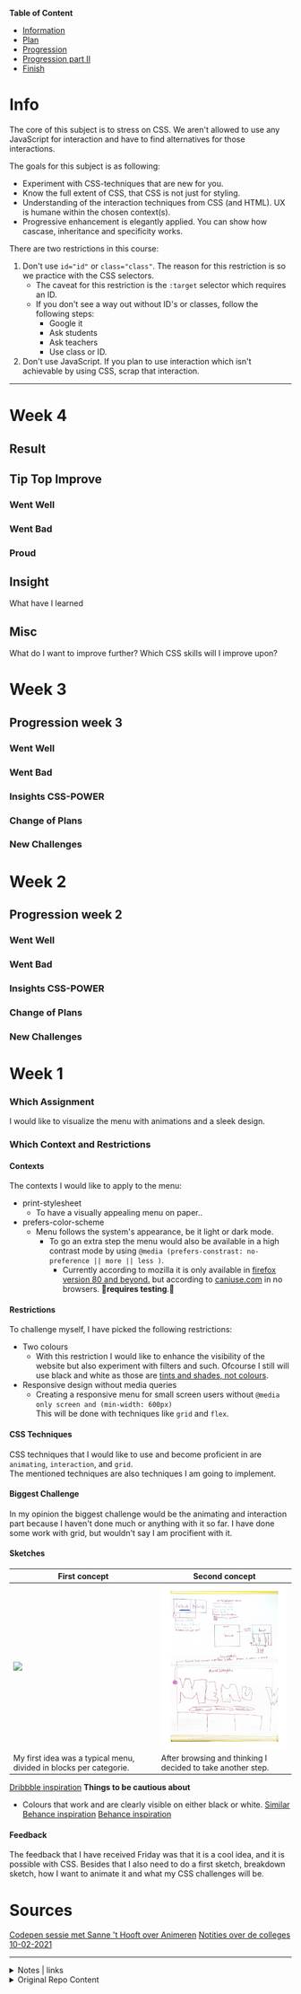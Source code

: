**Table of Content**

- [Information](#info)
- [Plan](#week-1)
- [Progression](#week-2)
- [Progression part II](#week-3)
- [Finish](#week-4)

# Info

The core of this subject is to stress on CSS. We aren't allowed to use any JavaScript for interaction and have to find alternatives for those interactions.

The goals for this subject is as following:

- Experiment with CSS-techniques that are new for you.
- Know the full extent of CSS, that CSS is not just for styling.
- Understanding of the interaction techniques from CSS (and HTML). UX is humane within the chosen context(s).
- Progressive enhancement is elegantly applied. You can show how cascase, inheritance and specificity works.

There are two restrictions in this course:

1. Don't use `id="id"` or `class="class"`. The reason for this restriction is so we practice with the CSS selectors.
   - The caveat for this restriction is the `:target` selector which requires an ID.
   - If you don't see a way out without ID's or classes, follow the following steps:
     - Google it
     - Ask students
     - Ask teachers
     - Use class or ID.
1. Don't use JavaScript. If you plan to use interaction which isn't achievable by using CSS, scrap that interaction.

---

# Week 4

## Result

## Tip Top Improve

### Went Well

### Went Bad

### Proud

## Insight

What have I learned

## Misc

What do I want to improve further? Which CSS skills will I improve upon?

# Week 3

## Progression week 3

### Went Well

### Went Bad

### Insights CSS-POWER

### Change of Plans

### New Challenges

# Week 2

## Progression week 2

### Went Well

### Went Bad

### Insights CSS-POWER

### Change of Plans

### New Challenges

# Week 1

### Which Assignment

I would like to visualize the menu with animations and a sleek design.

### Which Context and Restrictions

#### Contexts

The contexts I would like to apply to the menu:

- print-stylesheet
  - To have a visually appealing menu on paper..
- prefers-color-scheme
  - Menu follows the system's appearance, be it light or dark mode.
    - To go an extra step the menu would also be available in a high contrast mode by using `@media (prefers-constrast: no-preference || more || less )`.
      - Currently according to mozilla it is only available in [firefox version 80 and beyond.](https://developer.mozilla.org/en-US/docs/Web/CSS/@media/prefers-contrast) but according to [caniuse.com](https://caniuse.com/?search=prefers-contrast) in no browsers. 🧪**requires testing**.🧪

#### Restrictions

To challenge myself, I have picked the following restrictions:

- Two colours
  - With this restriction I would like to enhance the visibility of the website but also experiment with filters and such. Ofcourse I still will use black and white as those are [tints and shades, not colours](https://www.adobe.com/creativecloud/design/discover/is-black-a-color.html#:~:text=Black%20is%20the%20absence%20of,on%20the%20visible%20light%20spectrum.&text=But%20in%20a%20technical%20sense,colors%2C%20they're%20shades.).
- Responsive design without media queries
  - Creating a responsive menu for small screen users without `@media only screen and (min-width: 600px)`  
    This will be done with techniques like `grid` and `flex`.

#### CSS Techniques

CSS techniques that I would like to use and become proficient in are `animating`, `interaction`, and `grid`.  
The mentioned techniques are also techniques I am going to implement.

#### Biggest Challenge

In my opinion the biggest challenge would be the animating and interaction part because I haven't done much or anything with it so far. I have done some work with grid, but wouldn't say I am procifient with it.

#### Sketches

| First concept                                                      | Second concept                                                |
| ------------------------------------------------------------------ | ------------------------------------------------------------- |
| <img src="./style/assets/first-idea.png" style="width: 150px" />   | <img src="./style/assets/concept.jpg" style="width: 300px" /> |
| My first idea was a typical menu, divided in blocks per categorie. | After browsing and thinking I decided to take another step.   |

[Dribbble inspiration](https://dribbble.com/Dewarian/collections/4446378-Menu-Inspo)
**Things to be cautious about**

- Colours that work and are clearly visible on either black or white.
  [Similar Behance inspiration](https://www.behance.net/search/images?similarStyleImagesId=546989879)
  [Behance inspiration](https://www.behance.net/collection/182174061/Menu-Inspo)

#### Feedback

The feedback that I have received Friday was that it is a cool idea, and it is possible with CSS. Besides that I also need to do a first sketch, breakdown sketch, how I want to animate it and what my CSS challenges will be.

# Sources

[Codepen sessie met Sanne 't Hooft over Animeren](https://codepen.io/dewarian/pen/WNoGXLe?editors=0100)
[Notities over de colleges 10-02-2021](https://www.notion.so/CTTTR-L3-10f9c27cdfcf43aea92c57600120f07c)

---

<details>
<summary>Notes | links</summary>
<a href="https://codepen.io/cferdinandi/pen/LqGZrb">https://codepen.io/cferdinandi/pen/LqGZrb</a>

<a href="https://css-tricks.com/can-get-pretty-far-making-slider-just-html-css/">https://css-tricks.com/can-get-pretty-far-making-slider-just-html-css/</a>

</details>

<details>
  <summary>Original Repo Content</summary>
  # CSS to the Rescue @cmda-minor-web 2020 - 2021

Wij vinden het web fascinerend. De laatste jaren is CSS een volwassen en zeer krachtige taal geworden (niet langer een bottleneck - integendeel). Veel van de (nieuwe) **CSS-lekkernijen** worden echter nog niet ten volle benut. Sommige delen van de spec worden onterecht (nog) niet bemind, andere delen zijn zo groot en complex dat we mogelijkheden nog niet hebben doorgrond. Aan jou de mooie opdracht om de onontgonnen delen van de CSS-wereld in kaart te brengen.

**In dit vierweekse vak ga je experimenteren met (voor jou) nieuwe CSS technieken - om daarna/mee een innovatieve, experimentele én aangename ervaring te creëren - met vanilla CSS en HTML dus (frameworks, preprocessors, libraries en JS zijn niet toegestaan).**

Nb. Het experiment wordt gewaardeerd - zelfs/zeker als het niet (helemaal) lukt. Voel je vrij om verder te gaan dan de CSS-technieken die je al beheerst.

## Dingen om vooraf te doen

- 🔱 **Fork** deze repository
- ✅ [**Enroll** je voor de minor via de courselector](https://icthva.sharepoint.com/sites/courseselector#/CourseSelector/web-design-and-development/2020-2021) (dan kun je je werk straks ook op [DLO](https://dlo.mijnhva.nl/d2l/home/275640) opleveren)
- 🎥 **Camera's aan** tijdens lessen en co (zorg dat je webcam werkt)
- 📒 **Bekijk** het programma en de kennismakingsoefening alvast even

## Opdrachten

Het vak bestaat uit:

- [Een kennismakingsoefening](https://cmda-minor-web.github.io/css-to-the-rescue-2021/oefening.html)
- [De eindopdracht](https://cmda-minor-web.github.io/css-to-the-rescue-2021/index.html)

De [beoordelingscriteria voor de eindopdracht](https://cmda-minor-web.github.io/css-to-the-rescue-2021/beoordelingsformulier.html) op een rijte.

## Programma

Het vak beslaat 4 weken. Bekijk de presentatie met alle details [soon].

In Teams vind je de [Excel met de indeling en planning](https://teams.microsoft.com/l/file/6E37FED4-91C7-4293-A7C4-C0309D24634D?tenantId=0907bb1e-21fc-476f-8843-02d09ceb59a7&fileType=xlsx&objectUrl=https%3A%2F%2Ficthva.sharepoint.com%2Fsites%2FFDMCI_EDU__CMD20_21_Minor_Web_5i7j73jt%2FShared%20Documents%2F03%20-%20CSS%20to%20the%20Rescue%2FCSS%20to%20the%20rescue%20-%20Indeling%20%26%20Planning.xlsx&baseUrl=https%3A%2F%2Ficthva.sharepoint.com%2Fsites%2FFDMCI_EDU__CMD20_21_Minor_Web_5i7j73jt&serviceName=teams&threadId=19:84bbb4a3b90d40a6b434649359689744@thread.tacv2&groupId=5d001f9a-0a4b-4768-92b1-0f1768328ba3).
Daar schrijf je je ook in voor themasessies en het eindgesprek.

Colleges, lessen en gesprekken vinden plaats [in Teams](https://teams.microsoft.com/l/channel/19%3a84bbb4a3b90d40a6b434649359689744%40thread.tacv2/03%2520-%2520CSS%2520to%2520the%2520Rescue?groupId=5d001f9a-0a4b-4768-92b1-0f1768328ba3&tenantId=0907bb1e-21fc-476f-8843-02d09ceb59a7).

## Docenten

- Vasilis van Gemert
- Thijs Spijker
- Sanne 't Hooft
- Leonie Smits

## Learning goals

- _You understand the broader scope of CSS: You can show that CSS can be used for more than just styling web pages._
- ~~_You understand the progressive enhancement parts of CSS: You can show that you can use the cascade, inheritance and specificity in your project_~~
- _You understand the interactive parts of CSS: Is the UX fully enhanced within in given CSS scope?_
- _You have been experimenting: Have the learning goals been stretched?_

[](https://docs.google.com/spreadsheets/d/1Xv48MSiACNmnM6nXpGGUb8mJDC459uSaxJszO_zLEp8/edit?usp=sharing)

## De Selector First CSS & No JS aanpak

Het **eerste uitgangspunt** is dat je _geen_ ID's en classes gebruikt. Niet omdat ze niet nuttig zijn, maar om te oefenen met de [vele CSS selectoren](https://css-tricks.com/almanac/) die je tot je beschikking hebt. ID's mag je alleen gebruiken om de :target selector te triggeren. En als het echt echt echt niet anders kan, heb je permissie om een paar classes toe te voegen.

Een **tweede uitgangspunt** is dat je _geen_ JS gebruikt (i.i.g. zo min mogelijk - het vak heet niet voor niets CSS to the Rescue). Wat met CSS en/of HTML kan mag je _niet_ met JS realiseren en het is _niet_ toegestaan om CSS properties met JS aan te passen. We vinden het daarentegen wel interessant dat je verkent waar JS en CSS elkaar raken/versterken, bijv. het [uitlezen en aanpassen van CSS custom properties](https://developer.mozilla.org/en-US/docs/Web/CSS/Using_CSS_custom_properties), of bijv. de [animationstart](https://developer.mozilla.org/en-US/docs/Web/API/HTMLElement/animationstart_event), [animationcancel](https://developer.mozilla.org/en-US/docs/Web/API/HTMLElement/animationcancel_event), [animationiteration](https://developer.mozilla.org/en-US/docs/Web/API/HTMLElement/animationiteration_event) en [animationend](https://developer.mozilla.org/en-US/docs/Web/API/HTMLElement/animationend_event) events gebruiken.

</details>
